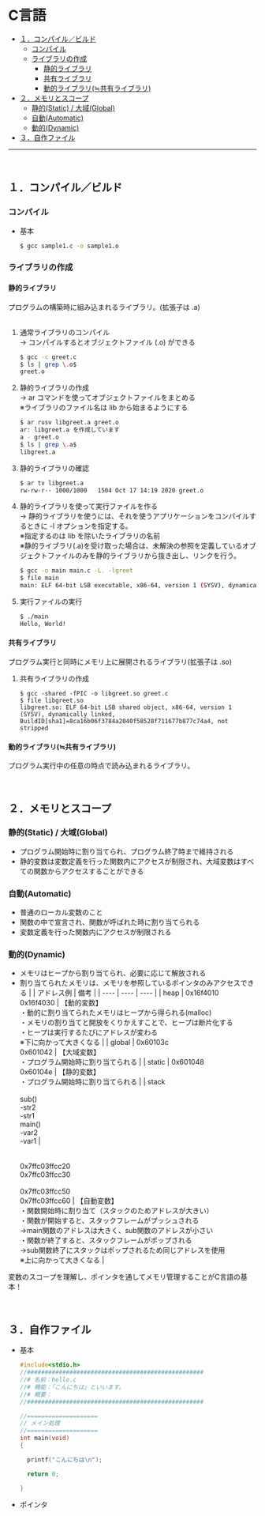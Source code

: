 # C言語

<!-- TOC -->

- [１．コンパイル／ビルド](#１．コンパイル／ビルド)
    - [コンパイル](#コンパイル)
    - [ライブラリの作成](#ライブラリの作成)
        - [静的ライブラリ](#静的ライブラリ)
        - [共有ライブラリ](#共有ライブラリ)
        - [動的ライブラリ(≒共有ライブラリ)](#動的ライブラリ≒共有ライブラリ)
- [２．メモリとスコープ](#２．メモリとスコープ)
    - [静的(Static) / 大域(Global)](#静的static--大域global)
    - [自動(Automatic)](#自動automatic)
    - [動的(Dynamic)](#動的dynamic)
- [３．自作ファイル](#３．自作ファイル)

<!-- /TOC -->
---
<br>
<!-- NEXT INDENT -->

<a id="markdown-１．コンパイル／ビルド" name="１．コンパイル／ビルド"></a>
## １．コンパイル／ビルド

<a id="markdown-コンパイル" name="コンパイル"></a>
### コンパイル

* 基本
    ```bash
    $ gcc sample1.c -o sample1.o
    ```

<a id="markdown-ライブラリの作成" name="ライブラリの作成"></a>
### ライブラリの作成

<a id="markdown-静的ライブラリ" name="静的ライブラリ"></a>
#### 静的ライブラリ
プログラムの構築時に組み込まれるライブラリ。(拡張子は .a)  
<br>

1. 通常ライブラリのコンパイル  
→ コンパイルするとオブジェクトファイル (.o) ができる  
    ```bash
    $ gcc -c greet.c
    $ ls | grep \.o$
    greet.o
    ```

2. 静的ライブラリの作成  
→ ar コマンドを使ってオブジェクトファイルをまとめる  
※ライブラリのファイル名は lib から始まるようにする
    ```bash
    $ ar rusv libgreet.a greet.o
    ar: libgreet.a を作成しています
    a - greet.o
    $ ls | grep \.a$
    libgreet.a
    ```

3. 静的ライブラリの確認
    ```bash
    $ ar tv libgreet.a
    rw-rw-r-- 1000/1000   1504 Oct 17 14:19 2020 greet.o
    ```

4. 静的ライブラリを使って実行ファイルを作る  
→ 静的ライブラリを使うには、それを使うアプリケーションをコンパイルするときに -l オプションを指定する。  
※指定するのは lib を除いたライブラリの名前  
※静的ライブラリ(.a)を受け取った場合は、未解決の参照を定義しているオブジェクトファイルのみを静的ライブラリから抜き出し、リンクを行う。
    ```bash
    $ gcc -o main main.c -L. -lgreet
    $ file main
    main: ELF 64-bit LSB executable, x86-64, version 1 (SYSV), dynamically linked (uses shared libs), for GNU/Linux 2.6.32, BuildID[sha1]=3dd427b0cfae516aa1e3a9c1acee0dd43653b1e7, not stripped
    ```

5. 実行ファイルの実行
    ```bash
    $ ./main
    Hello, World!
    ```

<a id="markdown-共有ライブラリ" name="共有ライブラリ"></a>
#### 共有ライブラリ
プログラム実行と同時にメモリ上に展開されるライブラリ(拡張子は .so)  

1. 共有ライブラリの作成
    ```
    $ gcc -shared -fPIC -o libgreet.so greet.c
    $ file libgreet.so
    libgreet.so: ELF 64-bit LSB shared object, x86-64, version 1 (SYSV), dynamically linked, BuildID[sha1]=8ca16b06f3784a2040f58528f711677b877c74a4, not stripped
    ```

<a id="markdown-動的ライブラリ≒共有ライブラリ" name="動的ライブラリ≒共有ライブラリ"></a>
#### 動的ライブラリ(≒共有ライブラリ)
プログラム実行中の任意の時点で読み込まれるライブラリ。  

<br>
<!-- NEXT INDENT -->

<a id="markdown-２．メモリとスコープ" name="２．メモリとスコープ"></a>
## ２．メモリとスコープ

<a id="markdown-静的static--大域global" name="静的static--大域global"></a>
### 静的(Static) / 大域(Global)

 * プログラム開始時に割り当てられ、プログラム終了時まで維持される  
 * 静的変数は変数定義を行った関数内にアクセスが制限され、大域変数はすべての関数からアクセスすることができる

<a id="markdown-自動automatic" name="自動automatic"></a>
### 自動(Automatic)

 * 普通のローカル変数のこと  
 * 関数の中で宣言され、関数が呼ばれた時に割り当てられる  
 * 変数定義を行った関数内にアクセスが制限される
 
<a id="markdown-動的dynamic" name="動的dynamic"></a>
### 動的(Dynamic)

 * メモリはヒープから割り当てられ、必要に応じて解放される  
 * 割り当てられたメモリは、メモリを参照しているポインタのみアクセスできる
    |    |  アドレス例  |  備考  |
    | ---- | ---- | ---- |
    | heap | 0x16f4010<br>0x16f4030 | 【動的変数】<br>・動的に割り当てられたメモリはヒープから得られる(malloc)<br>・メモリの割り当てと開放をくりかえすことで、ヒープは断片化する<br>・ヒープは実行するたびにアドレスが変わる<br>※下に向かって大きくなる |
    | global | 0x60103c<br>0x601042 | 【大域変数】<br>・プログラム開始時に割り当てられる |
    | static | 0x601048<br>0x60104e | 【静的変数】<br>・プログラム開始時に割り当てられる |
    | stack<br><br>sub()<br>-str2<br>-str1<br>main()<br>-var2<br>-var1 | <br><br><br>0x7ffc03ffcc20<br>0x7ffc03ffcc30<br><br>0x7ffc03ffcc50<br>0x7ffc03ffcc60 | 【自動変数】<br>・関数開始時に割り当て（スタックのためアドレスが大きい）<br>・関数が開始すると、スタックフレームがプッシュされる<br>→main関数のアドレスは大きく、sub関数のアドレスが小さい<br>・関数が終了すると、スタックフレームがポップされる<br>→sub関数終了にスタックはポップされるため同じアドレスを使用<br>※上に向かって大きくなる |

変数のスコープを理解し、ポインタを通してメモリ管理することがC言語の基本！

<br>
<!-- NEXT INDENT -->

<a id="markdown-３．自作ファイル" name="３．自作ファイル"></a>
## ３．自作ファイル

* 基本
    ```c
    #include<stdio.h>
    //##################################################
    //# 名前：hello.c
    //# 機能：「こんにちは」といいます。
    //# 概要：
    //##################################################

    //====================
    // メイン処理
    //====================
    int main(void)
    {

      printf("こんにちは\n");

      return 0;

    }
    ```

* ポインタ

<br>
<!-- NEXT INDENT -->